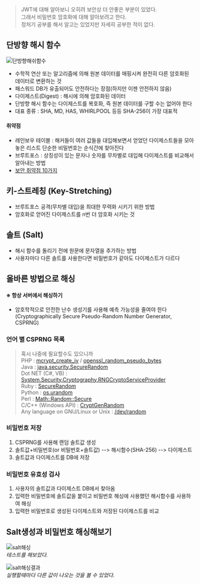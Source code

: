 > JWT에 대해 알아보니 오히려 보안상 더 안좋은 부분이 있었다. <br>
> 그래서 비밀번호 암호화에 대해 알아보려고 한다.<br>
> 정처기 공부를 해서 알고는 있었지만 자세히 공부한 적이 없다.

## 단방향 해시 함수
![단방향해쉬함수](https://github.com/duho-kim/study/assets/155808974/02d6d5ce-586a-48b5-b41c-021e76709c99)
- 수학적 연산 또는 알고리즘에 의해 원본 데이터를 매핑시켜 완전히 다른 암호화된 데이터로 변환하는 것
- 패스워드 DB가 유출되어도 안전하다는 장점(하지만 이젠 안전하지 않음)
- 다이제스트(Digest) : 해시에 의해 암호화된 데이터
- 단방향 해시 함수는 다이제스트를 복호화, 즉 원본 데이터를 구할 수는 없어야 한다
- 대표 종류 : SHA, MD, HAS, WHIRLPOOL 등등 SHA-256이 가장 대표적<br>
#### 취약점
- 레인보우 테이블 : 해커들이 여러 값들을 대입해보면서 얻었던 다이제스트들을 모아놓은 리스트
                   단순한 비밀번호는 순식간에 찾아진다
- 브루트포스 : 상징성이 있는 문자나 숫자를 무차별로 대입해 다이제스트를 비교해서 알아내는 방법
- [보안 취약점 10가지](https://owasp.org/www-project-top-ten/)
  
## 키-스트레칭 (Key-Stretching)
- 브루트포스 공격(무차별 대입)을 최대한 무력화 시키기 위한 방법
- 암호화로 얻어진 다이제스트를 n번 더 암호화 시키는 것
  
## 솔트 (Salt)
- 해시 함수를 돌리기 전에 원문에 문자열을 추가하는 방법
- 사용자마다 다른 솔트를 사용한다면 비밀번호가 같아도 다이제스트가 다르다


## 올바른 방법으로 해싱
#### ※ 항상 서버에서 해싱하기
- 암호학적으로 안전한 난수 생성기를 사용해 예측 가능성을 줄여야 한다 (Cryptographically Secure Pseudo-Random Number Generator, CSPRNG)

### 언어 별 CSPRNG 목록
> 혹시 나중에 필요할수도 있으니까 <br>
PHP : [mcrypt_create_iv](https://www.php.net/manual/en/function.mcrypt-create-iv.php) / [openssl_random_pseudo_bytes](https://www.php.net/manual/en/function.openssl-random-pseudo-bytes.php) <br>
Java : [java.security.SecureRandom](https://docs.oracle.com/javase/6/docs/api/java/security/SecureRandom.html) <br>
Dot NET (C#, VB) : [System.Security.Cryptography.RNGCryptoServiceProvider](https://learn.microsoft.com/en-us/dotnet/api/system.security.cryptography.rngcryptoserviceprovider?view=net-8.0&redirectedfrom=MSDN)<br>
Ruby : [SecureRandom](https://rubydoc.info/stdlib/securerandom/1.9.3/SecureRandom) <br>
Python : [os.urandom](https://docs.python.org/3/library/os.html)<br>
Perl : [Math::Random::Secure](https://metacpan.org/release/MKANAT/Math-Random-Secure-0.06/view/lib/Math/Random/Secure.pm)<br>
C/C++ (Windows API) : [CryptGenRandom](https://en.wikipedia.org/wiki/CryptGenRandom)<br>
Any language on GNU/Linux or Unix : [/dev/random ](https://en.wikipedia.org/wiki//dev/random)<br>

### 비밀번호 저장
1. CSPRNG를 사용해 랜덤 솔트값 생성
2. 솔트값+비밀번호(or 비밀번호+솔트값) --> 해시함수(SHA-256) --> 다이제스트
3. 솔트값과 다이제스트를 DB에 저장

### 비밀번호 유효성 검사
1. 사용자의 솔트값과 다이제스트 DB에서 찾아옴
2. 입력한 비밀번호에 솔트값을 붙이고 비밀번호 해싱에 사용했던 해시함수를 사용하여 해싱
3. 입력한 비밀번호로 생성된 다이제스트와 저장된 다이제스트를 비교

## Salt생성과 비밀번호 해싱해보기
![salt해싱](https://github.com/duho-kim/study/assets/155808974/42f067df-cc24-4315-bf83-8755fe1e19d3)<br>
*테스트를 해보았다.*

![salt해싱결과](https://github.com/duho-kim/study/assets/155808974/c5454d5f-4b33-4c80-93ad-2410007c9cd6)<br>
*실행할때마다 다른 값이 나오는 것을 볼 수 있었다.*

